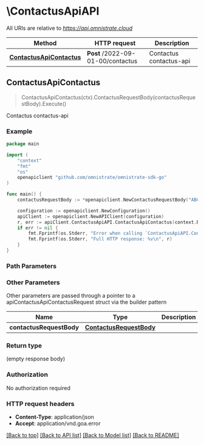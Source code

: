# \ContactusApiAPI

All URIs are relative to *https://api.omnistrate.cloud*

Method | HTTP request | Description
------------- | ------------- | -------------
[**ContactusApiContactus**](ContactusApiAPI.md#ContactusApiContactus) | **Post** /2022-09-01-00/contactus | Contactus contactus-api



## ContactusApiContactus

> ContactusApiContactus(ctx).ContactusRequestBody(contactusRequestBody).Execute()

Contactus contactus-api

### Example

```go
package main

import (
	"context"
	"fmt"
	"os"
	openapiclient "github.com/omnistrate/omnistrate-sdk-go"
)

func main() {
	contactusRequestBody := *openapiclient.NewContactusRequestBody("ABC", "abc@gmail.com", "this is a test", "John Doe") // ContactusRequestBody | 

	configuration := openapiclient.NewConfiguration()
	apiClient := openapiclient.NewAPIClient(configuration)
	r, err := apiClient.ContactusApiAPI.ContactusApiContactus(context.Background()).ContactusRequestBody(contactusRequestBody).Execute()
	if err != nil {
		fmt.Fprintf(os.Stderr, "Error when calling `ContactusApiAPI.ContactusApiContactus``: %v\n", err)
		fmt.Fprintf(os.Stderr, "Full HTTP response: %v\n", r)
	}
}
```

### Path Parameters



### Other Parameters

Other parameters are passed through a pointer to a apiContactusApiContactusRequest struct via the builder pattern


Name | Type | Description  | Notes
------------- | ------------- | ------------- | -------------
 **contactusRequestBody** | [**ContactusRequestBody**](ContactusRequestBody.md) |  | 

### Return type

 (empty response body)

### Authorization

No authorization required

### HTTP request headers

- **Content-Type**: application/json
- **Accept**: application/vnd.goa.error

[[Back to top]](#) [[Back to API list]](../README.md#documentation-for-api-endpoints)
[[Back to Model list]](../README.md#documentation-for-models)
[[Back to README]](../README.md)

